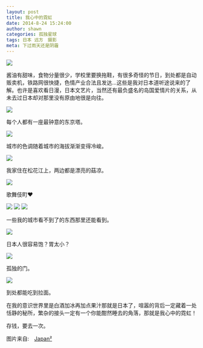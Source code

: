 ```yaml
---
layout: post
title: 我心中的霓虹
date: 2014-8-24 15:24:00
author: shawn
categories: 孤独星球
tags: 日本 远方　摄影
meta: 下过雨天还是阴霾
---
```

<img class="img-responsive" src="http://highsoul21.qiniudn.com/33F0051FE2BC7154E022BDB100502E2B_B1280_1280_1024_681.JPEG">

酱油有甜味，食物分量很少，学校里要换拖鞋，有很多奇怪的节日，到处都是自动贩卖机，铁路网很快捷，色情产业合法且发达...这些是我对日本道听途说来的了解。也许是喜欢看日漫，日本文艺片，当然还有最负盛名的岛国爱情片的关系，从未去过日本却对那里没有原由地很是向往。



<img class="img-responsive" src="http://highsoul21.qiniudn.com/52511A6B6F3915B66E46BA4AE5C0251C_B1280_1280_1024_683.JPEG">

每个人都有一座最钟意的东京塔。

<img class="img-responsive" src="http://highsoul21.qiniudn.com/0954CFAE6DB0A203723656E3BCBAC77F_B1280_1280_1024_683.JPEG">

城市的色调随着城市的海拔渐渐变得冷峻。

<img class="img-responsive" src="http://highsoul21.qiniudn.com/6BD9556972AE69B368259F0A39311687_B1280_1280_1024_681.JPEG">

我家住在松花江上，两边都是漂亮的菇凉。

<img class="img-responsive" src="http://highsoul21.qiniudn.com/54EC97724887388547E0F8E6B316D617_B1280_1280_1024_678.JPEG">

歌舞伎町❤

<img class="img-responsive" src="http://highsoul21.qiniudn.com/8097AB3DE743EA0353828BFA0F37419B_B1280_1280_1024_680.JPEG">

<img class="img-responsive" src="http://highsoul21.qiniudn.com/0D891DE77B4803FF83568B5242C1AB39_B1280_1280_1024_681.JPEG">

<img class="img-responsive" src="http://highsoul21.qiniudn.com/DACE45FA4A8B1ACB9E4B9D3D508F43D302FE5076EAB07_600_399.JPEG">

一些我的城市看不到了的东西那里还能看到。

<img class="img-responsive" src="http://highsoul21.qiniudn.com/3F3ACFDAA8261C9BF722E84CF36D774A_B1280_1280_1024_679.JPEG">

日本人很容易饱？胃太小？

<img class="img-responsive" src="http://highsoul21.qiniudn.com/4E265ECF233A795150A80BBD9C181E49_B1280_1280_1024_683.JPEG">

孤独的门。

<img class="img-responsive" src="http://highsoul21.qiniudn.com/BC351B7490D965E6B125D7CF766768AC_B1280_1280_1024_680.JPEG">

到处都能吃到拉面。

在我的意识世界里是白酒加冰再加点果汁那就是日本了，喧嚣的背后一定藏着一处恬静的秘所，繁杂的接头一定有一个你能酣然睡去的角落，那就是我心中的霓虹！

存钱，要去一次。

图片来自:　[Japan&sup2;](http://japanxjapan.diandian.com/)






